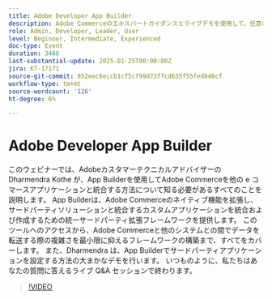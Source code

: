 ```yaml
---
title: Adobe Developer App Builder
description: Adobe Commerceのエキスパートガイダンスとライブデモを使用して、任意の e コマースアプリケーションとApp Builderを統合する
role: Admin, Developer, Leader, User
level: Beginner, Intermediate, Experienced
doc-type: Event
duration: 3460
last-substantial-update: 2025-01-25T00:00:00Z
jira: KT-17171
source-git-commit: 852eec6eccb1cf5cf99d73ffcd635f55fed846cf
workflow-type: tm+mt
source-wordcount: '126'
ht-degree: 6%

---
```



# Adobe Developer App Builder

このウェビナーでは、Adobeカスタマーテクニカルアドバイザーの Dharmendra Kothe が、App Builderを使用してAdobe Commerceを他の e コマースアプリケーションと統合する方法について知る必要があるすべてのことを説明します。 App Builderは、Adobe Commerceのネイティブ機能を拡張し、サードパーティソリューションと統合するカスタムアプリケーションを統合および作成するための統一サードパーティ拡張フレームワークを提供します。 このツールへのアクセスから、Adobe Commerceと他のシステムとの間でデータを転送する際の複雑さを最小限に抑えるフレームワークの構築まで、すべてをカバーします。 また、Dharmendra は、App Builderでサードパーティアプリケーションを設定する方法の大まかなデモを行います。 いつものように、私たちはあなたの質問に答えるライブ Q&amp;A セッションで終わります。

>[!VIDEO](https://video.tv.adobe.com/v/3443027/?learn=on&enablevpops)
